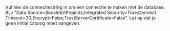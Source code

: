 Vul hier de connectiestring in om een connectie te maken met de database. Bijv "Data Source=(localdb)\Projects;Integrated Security=True;Connect Timeout=30;Encrypt=False;TrustServerCertificate=False". Let op dat je geen initial catalog moet aangeven.